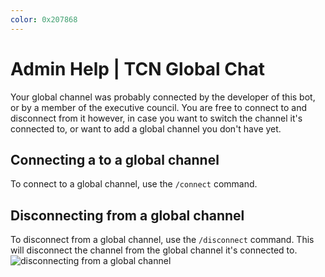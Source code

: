 ```yaml
---
color: 0x207868
---
```


# Admin Help | TCN Global Chat

Your global channel was probably connected by the developer of this bot, or by a member of the executive council. You are free to connect to and disconnect from it however, in case you want to switch the channel it's connected to, or want to add a global channel you don't have yet.

## Connecting a to a global channel
To connect to a global channel, use the `/connect` command.

## Disconnecting from a global channel
To disconnect from a global channel, use the `/disconnect` command. This will disconnect the channel from the global channel it's connected to.
![disconnecting from a global channel](https://i.ibb.co/cbwNM4k/disconnect.gif)